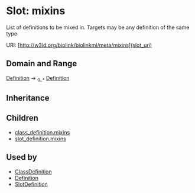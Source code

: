 # Slot: mixins


List of definitions to be mixed in. Targets may be any definition of the same type

URI: [http://w3id.org/biolink/biolinkml/meta/mixins](slot_uri)
## Domain and Range

[Definition](Definition.md) ->  <sub>0..*</sub> [Definition](Definition.md)
## Inheritance

## Children

 *  [class_definition.mixins](class_definition_mixins.md)
 *  [slot_definition.mixins](slot_definition_mixins.md)
## Used by

 * [ClassDefinition](ClassDefinition.md)
 * [Definition](Definition.md)
 * [SlotDefinition](SlotDefinition.md)
